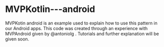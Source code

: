 # MVPKotlin---android
MVPKotin android is an example used to explain how to use this pattern in our Android apps. This code was created through an experience with MVPAndroid given by @antoniolg . Tutorials and further explanation will be given soon.
